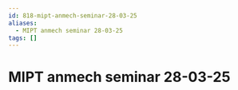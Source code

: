 ```yaml
---
id: 818-mipt-anmech-seminar-28-03-25
aliases:
  - MIPT anmech seminar 28-03-25
tags: []
---
```


# MIPT anmech seminar 28-03-25
